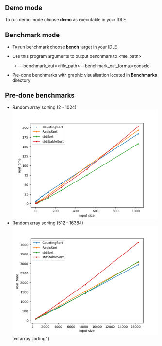 ## Demo mode

To run demo mode choose **demo** as executable in your IDLE

## Benchmark mode
- To run benchmark choose **bench** target in your IDLE
- Use this program arguments to output benchmark to <file_path>
  - --benchmark_out=<file_path> --benchmark_out_format=console

- Pre-done benchmarks with graphic visualisation located in **Benchmarks** directory

## Pre-done benchmarks
- Random array sorting (2 - 1024)
![RandomArray](Benchmarks/2-1024.png "2-1024")
- Random array sorting (512 - 16384)
![RandomArray](Benchmarks/512-16384.png "512-16384")ted array sorting")